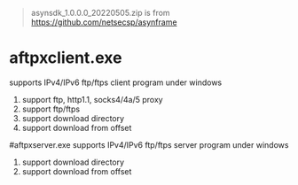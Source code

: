 > asynsdk_1.0.0.0_20220505.zip is from https://github.com/netsecsp/asynframe  

# aftpxclient.exe 
supports IPv4/IPv6 ftp/ftps client program under windows 
1. support ftp, http1.1, socks4/4a/5 proxy 
2. support ftp/ftps 
3. support download directory 
4. support download from offset 

#aftpxserver.exe 
supports IPv4/IPv6 ftp/ftps server program under windows 
1. support download directory 
2. support download from offset 
